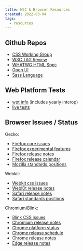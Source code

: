 ```yaml
---
title: W3C & Browser Resources
created: 2022-03-04
tags:
  - resources
---
```


## Github Repos

- [CSS Working Group](https://github.com/w3c/csswg-drafts/)
- [W3C TAG Review](https://github.com/w3ctag/design-reviews/)
- [WHATWG HTML Spec](https://github.com/whatwg/html/)
- [Open UI](https://github.com/openui/open-ui/)
- [Sass Language](https://github.com/sass/sass/)

## Web Platform Tests

- [wpt info](https://wpt.fyi/)
  (includes yearly interop)
- [live tests](https://wpt.live/)

## Browser Issues / Status

Gecko:
- [Firefox core issues](https://bugzilla.mozilla.org/buglist.cgi?product=Core&bug_status=__open__&list_id=16012662)
- [Firefox experimental features](https://developer.mozilla.org/en-US/docs/Mozilla/Firefox/Experimental_features)
- [Firefox release notes](https://developer.mozilla.org/en-US/docs/Mozilla/Firefox/Releases)
- [Firefox release calendar](https://wiki.mozilla.org/Release_Management/Calendar)
- [Mozilla standards positions](https://mozilla.github.io/standards-positions/)

Webkit:
- [Webkit css issues](https://bugs.webkit.org/buglist.cgi?bug_status=__open__&component=CSS&list_id=7970035&product=WebKit)
- [WebKit release notes](https://webkit.org/blog/)
- [Safari release notes](https://developer.apple.com/documentation/safari-release-notes)
- [Safari standards positions](https://webkit.org/standards-positions/)

Chromium/Blink:
- [Blink CSS issues](https://bugs.chromium.org/p/chromium/issues/list?q=component:Blink%3ECSS)
- [Chromium release notes](https://blog.chromium.org/)
- [Chrome platform status](https://chromestatus.com/features)
- [Chrome release schedule](https://chromiumdash.appspot.com/schedule)
- [Chrome release notes](https://developer.chrome.com/)
- [Edge release notes](https://docs.microsoft.com/en-us/deployedge/microsoft-edge-relnote-stable-channel)
